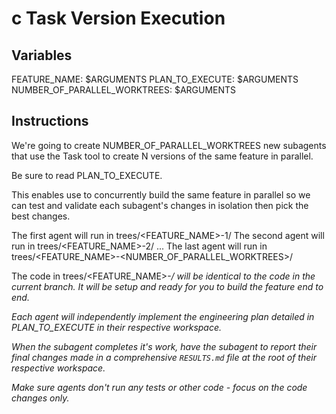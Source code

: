 # c Task Version Execution

## Variables

FEATURE_NAME: $ARGUMENTS
PLAN_TO_EXECUTE: $ARGUMENTS
NUMBER_OF_PARALLEL_WORKTREES: $ARGUMENTS

## Instructions

We're going to create NUMBER_OF_PARALLEL_WORKTREES new subagents that use the Task tool to create N versions of the same feature in parallel.

Be sure to read PLAN_TO_EXECUTE.

This enables use to concurrently build the same feature in parallel so we can test and validate each subagent's changes in isolation then pick the best changes.

The first agent will run in trees/<FEATURE_NAME>-1/
The second agent will run in trees/<FEATURE_NAME>-2/
...
The last agent will run in trees/<FEATURE_NAME>-<NUMBER_OF_PARALLEL_WORKTREES>/

The code in trees/<FEATURE_NAME>-<i>/ will be identical to the code in the current branch. It will be setup and ready for you to build the feature end to end.

Each agent will independently implement the engineering plan detailed in PLAN_TO_EXECUTE in their respective workspace.

When the subagent completes it's work, have the subagent to report their final changes made in a comprehensive `RESULTS.md` file at the root of their respective workspace.

Make sure agents don't run any tests or other code - focus on the code changes only.
